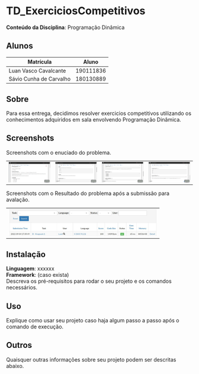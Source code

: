 
# TD_ExerciciosCompetitivos


**Conteúdo da Disciplina**: Programação Dinâmica <br>



## Alunos
|Matrícula | Aluno |
| -- | -- |
Luan Vasco Cavalcante | 190111836
Sávio Cunha de Carvalho | 180130889

## Sobre 
Para essa entrega, decidimos resolver exercicios competitivos utilizando os conhecimentos adquiridos em sala envolvendo Programação Dinâmica. 




## Screenshots
Screenshots com o enuciado do problema.

<table>  <tr>
        <td><img src="/Imagem/img1.png" width="250"></td>
        <td><img src="/Imagem/img2.png" width="250"></td>
        <td><img src="/Imagem/img3.png" width="250"></td>
        <td><img src="/Imagem/img4.png" width="250"></td>
    </tr>
</table>
  

Screenshots com o Resultado do problema após a submissão para avalação.

<table>  <tr>
<td><img src="/Imagem/Resultado.jpg" width="400"></td>
    </tr>
</table>
  

## Instalação 
**Linguagem**: xxxxxx<br>
**Framework**: (caso exista)<br>
Descreva os pré-requisitos para rodar o seu projeto e os comandos necessários.

## Uso 
Explique como usar seu projeto caso haja algum passo a passo após o comando de execução.

## Outros 
Quaisquer outras informações sobre seu projeto podem ser descritas abaixo.




